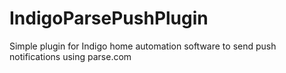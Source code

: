 IndigoParsePushPlugin
=====================

Simple plugin for Indigo home automation software to send push notifications using parse.com
